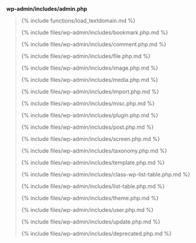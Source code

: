 <p><b>wp-admin/includes/admin.php</b></p>

<blockquote>

{% include functions/load_textdomain.md %}

{% include files/wp-admin/includes/bookmark.php.md %}

{% include files/wp-admin/includes/comment.php.md %}

{% include files/wp-admin/includes/file.php.md %}

{% include files/wp-admin/includes/image.php.md %}

{% include files/wp-admin/includes/media.php.md %}

{% include files/wp-admin/includes/import.php.md %}

{% include files/wp-admin/includes/misc.php.md %}

{% include files/wp-admin/includes/plugin.php.md %}

{% include files/wp-admin/includes/post.php.md %}

{% include files/wp-admin/includes/screen.php.md %}

{% include files/wp-admin/includes/taxonomy.php.md %}

{% include files/wp-admin/includes/template.php.md %}

{% include files/wp-admin/includes/class-wp-list-table.php.md %}

{% include files/wp-admin/includes/list-table.php.md %}

{% include files/wp-admin/includes/theme.php.md %}

{% include files/wp-admin/includes/user.php.md %}

{% include files/wp-admin/includes/update.php.md %}

{% include files/wp-admin/includes/deprecated.php.md %}

</blockquote>